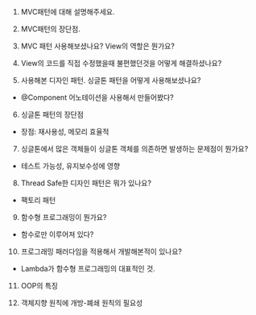 1. MVC패턴에 대해 설명해주세요.
   
2. MVC패턴의 장단점.   

3. MVC 패턴 사용해보셨나요? View의 역할은 뭔가요?

4. View의 코드를 직접 수정했을때 불편했던것을 어떻게 해결하셨나요?

5. 사용해본 디자인 패턴. 싱글톤 패턴을 어떻게 사용해보셨나요?
- @Component 어노테이션을 사용해서 만들어봤다?

6. 싱글톤 패턴의 장단점
- 장점: 재사용성, 메모리 효율적

7. 싱글톤에서 많은 객체들이 싱글톤 객체를 의존하면 발생하는 문제점이 뭔가요?
- 테스트 가능성, 유지보수성에 영향

8. Thread Safe한 디자인 패턴은 뭐가 있나요?
- 팩토리 패턴

9. 함수형 프로그래밍이 뭔가요?
- 함수로만 이루어져 있다?

10. 프로그래밍 패러다임을 적용해서 개발해본적이 있나요?
- Lambda가 함수형 프로그래밍의 대표적인 것. 

11. OOP의 특징

12. 객체지향 원칙에 개방-폐쇄 원칙의 필요성

